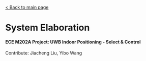 [< Back to main page](../README.md)

# System Elaboration

#### ECE M202A Project: UWB Indoor Positioning - Select & Control
Contribute: Jiacheng Liu, Yibo Wang

